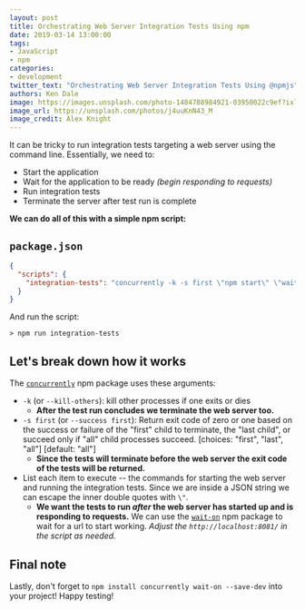 ```yaml
---
layout: post
title: Orchestrating Web Server Integration Tests Using npm
date: 2019-03-14 13:00:00
tags:
- JavaScript
- npm
categories:
- development
twitter_text: "Orchestrating Web Server Integration Tests Using @npmjs"
authors: Ken Dale
image: https://images.unsplash.com/photo-1484788984921-03950022c9ef?ixlib=rb-1.2.1&auto=format&fit=crop&w=1000&q=80
image_url: https://unsplash.com/photos/j4uuKnN43_M
image_credit: Alex Knight
---
```


It can be tricky to run integration tests targeting a web server using the command line. Essentially, we need to:

- Start the application
- Wait for the application to be ready *(begin responding to requests)*
- Run integration tests
- Terminate the server after test run is complete

**We can do all of this with a simple npm script:**

## `package.json`

```json
{
  "scripts": {
    "integration-tests": "concurrently -k -s first \"npm start\" \"wait-on http://localhost:8081/ && COMMAND_TO_RUN_HERE\""
  }
}
```

And run the script:

```
> npm run integration-tests
```

## Let's break down how it works

The [`concurrently`](https://www.npmjs.com/package/concurrently) npm package uses these arguments:

- `-k` (or `--kill-others`): kill other processes if one exits or dies
  - **After the test run concludes we terminate the web server too.**
- `-s first` (or `--success first`): Return exit code of zero or one based on the success or failure of the "first" child to terminate, the "last child", or succeed only if "all" child processes succeed. [choices: "first", "last", "all"] [default: "all"]
  - **Since the tests will terminate before the web server the exit code of the tests will be returned.**
- List each item to execute -- the commands for starting the web server and running the integration tests. Since we are inside a JSON string we can escape the inner double quotes with `\"`.
  - **We want the tests to run *after* the web server has started up and is responding to requests.** We can use the [`wait-on`](https://www.npmjs.com/package/wait-on) npm package to wait for a url to start working. *Adjust the `http://localhost:8081/` in the script as needed.*

## Final note

Lastly, don't forget to `npm install concurrently wait-on --save-dev` into your project! Happy testing!
